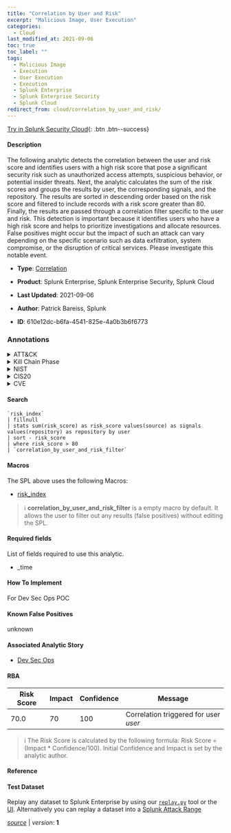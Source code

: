 ```yaml
---
title: "Correlation by User and Risk"
excerpt: "Malicious Image, User Execution"
categories:
  - Cloud
last_modified_at: 2021-09-06
toc: true
toc_label: ""
tags:
  - Malicious Image
  - Execution
  - User Execution
  - Execution
  - Splunk Enterprise
  - Splunk Enterprise Security
  - Splunk Cloud
redirect_from: cloud/correlation_by_user_and_risk/
---
```




[Try in Splunk Security Cloud](https://www.splunk.com/en_us/cyber-security.html){: .btn .btn--success}

#### Description

The following analytic detects the correlation between the user and risk score and identifies users with a high risk score that pose a significant security risk such as unauthorized access attempts, suspicious behavior, or potential insider threats. Next, the analytic calculates the sum of the risk scores and groups the results by user, the corresponding signals, and the repository. The results are sorted in descending order based on the risk score and filtered to include records with a risk score greater than 80. Finally, the results are passed through a correlation filter specific to the user and risk. This detection is important because it identifies users who have a high risk score and helps to prioritize investigations and allocate resources. False positives might occur but the impact of such an attack can vary depending on the specific scenario such as data exfiltration, system compromise, or the disruption of critical services. Please investigate this notable event.

- **Type**: [Correlation](https://github.com/splunk/security_content/wiki/Detection-Analytic-Types)
- **Product**: Splunk Enterprise, Splunk Enterprise Security, Splunk Cloud

- **Last Updated**: 2021-09-06
- **Author**: Patrick Bareiss, Splunk
- **ID**: 610e12dc-b6fa-4541-825e-4a0b3b6f6773

### Annotations
<details>
  <summary>ATT&CK</summary>

<div markdown="1">

#### [ATT&CK](https://attack.mitre.org/)

| ID          | Technique   | Tactic         |
| ----------- | ----------- |--------------- |
| [T1204.003](https://attack.mitre.org/techniques/T1204/003/) | Malicious Image | Execution |

| [T1204](https://attack.mitre.org/techniques/T1204/) | User Execution | Execution |

</div>
</details>


<details>
  <summary>Kill Chain Phase</summary>

<div markdown="1">

* Installation


</div>
</details>


<details>
  <summary>NIST</summary>

<div markdown="1">

* DE.AE



</div>
</details>

<details>
  <summary>CIS20</summary>

<div markdown="1">

* CIS 13



</div>
</details>

<details>
  <summary>CVE</summary>

<div markdown="1">


</div>
</details>


#### Search

```
`risk_index` 
| fillnull 
| stats sum(risk_score) as risk_score values(source) as signals values(repository) as repository by user 
| sort - risk_score 
| where risk_score > 80 
| `correlation_by_user_and_risk_filter`
```

#### Macros
The SPL above uses the following Macros:
* [risk_index](https://github.com/splunk/security_content/blob/develop/macros/risk_index.yml)

> :information_source:
> **correlation_by_user_and_risk_filter** is a empty macro by default. It allows the user to filter out any results (false positives) without editing the SPL.



#### Required fields
List of fields required to use this analytic.
* _time



#### How To Implement
For Dev Sec Ops POC
#### Known False Positives
unknown

#### Associated Analytic Story
* [Dev Sec Ops](/stories/dev_sec_ops)




#### RBA

| Risk Score  | Impact      | Confidence   | Message      |
| ----------- | ----------- |--------------|--------------|
| 70.0 | 70 | 100 | Correlation triggered for user $user$ |


> :information_source:
> The Risk Score is calculated by the following formula: Risk Score = (Impact * Confidence/100). Initial Confidence and Impact is set by the analytic author.


#### Reference


#### Test Dataset
Replay any dataset to Splunk Enterprise by using our [`replay.py`](https://github.com/splunk/attack_data#using-replaypy) tool or the [UI](https://github.com/splunk/attack_data#using-ui).
Alternatively you can replay a dataset into a [Splunk Attack Range](https://github.com/splunk/attack_range#replay-dumps-into-attack-range-splunk-server)




[*source*](https://github.com/splunk/security_content/tree/develop/detections/cloud/correlation_by_user_and_risk.yml) \| *version*: **1**